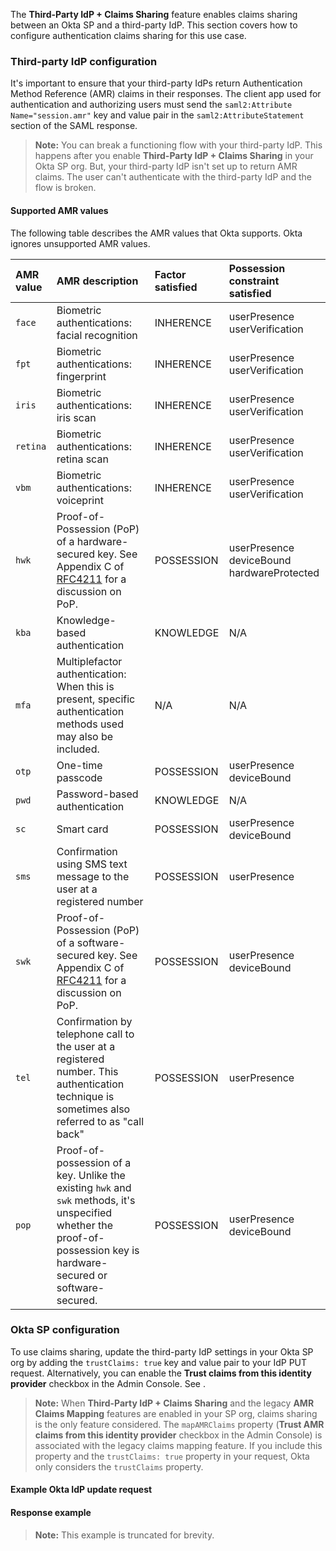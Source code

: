 The **Third-Party IdP + Claims Sharing** feature enables claims sharing between an Okta SP and a third-party IdP. This section covers how to configure authentication claims sharing for this use case.

### Third-party IdP configuration

It's important to ensure that your third-party IdPs return Authentication Method Reference (AMR) claims in their responses. The client app used for authentication and authorizing users must send the `saml2:Attribute Name="session.amr"` key and value pair in the `saml2:AttributeStatement` section of the SAML response.

> **Note:** You can break a functioning flow with your third-party IdP. This happens after you enable **Third-Party IdP + Claims Sharing** in your Okta SP org. But, your third-party IdP isn't set up to return AMR claims. The user can't authenticate with the third-party IdP and the flow is broken.

#### Supported AMR values

The following table describes the AMR values that Okta supports. Okta ignores unsupported AMR values.

| AMR value    | AMR description                                | Factor satisfied   | Possession constraint satisfied   |
| :------------| :--------------------------------------------- | :----------------  | :-------------------------------- |
| `face`       | Biometric authentications: facial recognition  | INHERENCE          | userPresence<br> userVerification |
| `fpt`        | Biometric authentications: fingerprint         | INHERENCE          | userPresence<br> userVerification |
| `iris`       | Biometric authentications: iris scan           | INHERENCE          | userPresence<br> userVerification |
| `retina`     | Biometric authentications: retina scan         | INHERENCE          | userPresence<br> userVerification |
| `vbm`        | Biometric authentications: voiceprint          | INHERENCE          | userPresence<br> userVerification |
| `hwk`        | Proof-of-Possession (PoP) of a hardware-secured key. See Appendix C of [RFC4211](https://datatracker.ietf.org/doc/html/rfc4211#appendix-C) for a discussion on PoP.| POSSESSION             |  userPresence<br>deviceBound<br>hardwareProtected      |
| `kba`        | Knowledge-based authentication | KNOWLEDGE | N/A  |
| `mfa`        | Multiplefactor authentication: When this is present, specific authentication methods used may also be included. | N/A | N/A |
| `otp`        | One-time passcode | POSSESSION    | userPresence<br>deviceBound |
| `pwd`        | Password-based authentication | KNOWLEDGE | N/A |
| `sc`         | Smart card  | POSSESSION | userPresence<br>deviceBound |
| `sms`        | Confirmation using SMS text message to the user at a registered number  | POSSESSION | userPresence |
| `swk`        | Proof-of-Possession (PoP) of a software-secured key. See Appendix C of [RFC4211](https://datatracker.ietf.org/doc/html/rfc4211#appendix-C) for a discussion on PoP. | POSSESSION | userPresence<br>deviceBound |
| `tel`        | Confirmation by telephone call to the user at a registered number. This authentication technique is sometimes also referred to as "call back" | POSSESSION  | userPresence  |
| `pop`        | Proof-of-possession of a key. Unlike the existing `hwk` and `swk` methods, it's unspecified whether the proof-of-possession key is hardware-secured or software-secured.  | POSSESSION  | userPresence<br>deviceBound |

### Okta SP configuration

To use claims sharing, update the third-party IdP settings in your Okta SP org by adding the `trustClaims: true` key and value pair to your IdP PUT request. Alternatively, you can enable the **Trust claims from this identity provider** checkbox in the Admin Console. See <StackSnippet snippet="addanidp" inline />.

> **Note:** When **Third-Party IdP + Claims Sharing** and the legacy **AMR Claims Mapping** features are enabled in your SP org, claims sharing is the only feature considered. The `mapAMRClaims` property (**Trust AMR claims from this identity provider** checkbox in the Admin Console) is associated with the legacy claims mapping feature. If you include this property and the `trustClaims: true` property in your request, Okta only considers the `trustClaims` property.

#### Example Okta <StackSnippet snippet="idptype" inline /> IdP update request

<StackSnippet snippet="idpupdaterequest" />

#### Response example

> **Note:** This example is truncated for brevity.

<StackSnippet snippet="idpupdateresponse" />
